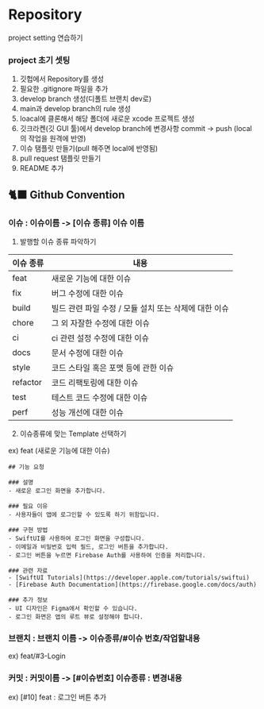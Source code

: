 # Repository
project setting 연습하기

### project 초기 셋팅

1. 깃헙에서 Repository를 생성
2. 필요한 .gitignore 파일을 추가
3. develop branch 생성(디폴트 브랜치 dev로)
4. main과 develop branch의 rule 생성
5. loacal에 클론해서 해당 폴더에 새로운 xcode 프로젝트 생성
6. 깃크라켄(깃 GUI 툴)에서 develop branch에 변경사항 commit -> push (local의 작업을 원격에 반영)
7. 이슈 탬플릿 만들기(pull 해주면 local에 반영됨)
8. pull request 탬플릿 만들기 
9. README 추가
    
## 🐈‍⬛ Github Convention

### 이슈 : 이슈이름 -> [이슈 종류] 이슈 이름 

1.  발행할 이슈 종류 파악하기
   <table>
  <thead>
    <tr>
      <th>이슈 종류</th>
      <th>내용</th>
    </tr>
  </thead>
  <tbody>
    <tr>
      <td>feat</td>
      <td>새로운 기능에 대한 이슈</td>
    </tr>
    <tr>
      <td>fix</td>
      <td>버그 수정에 대한 이슈</td>
    </tr>
    <tr>
      <td>build</td>
      <td>빌드 관련 파일 수정 / 모듈 설치 또는 삭제에 대한 이슈</td>
    </tr>
    <tr>
      <td>chore</td>
      <td>그 외 자잘한 수정에 대한 이슈</td>
    </tr>
    <tr>
      <td>ci</td>
      <td>ci 관련 설정 수정에 대한 이슈</td>
    </tr>
    <tr>
      <td>docs</td>
      <td>문서 수정에 대한 이슈</td>
    </tr>
    <tr>
      <td>style</td>
      <td>코드 스타일 혹은 포맷 등에 관한 이슈</td>
    </tr>
    <tr>
      <td>refactor</td>
      <td>코드 리팩토링에 대한 이슈</td>
    </tr>
    <tr>
      <td>test</td>
      <td>테스트 코드 수정에 대한 이슈</td>
    </tr>
    <tr>
      <td>perf</td>
      <td>성능 개선에 대한 이슈</td>
    </tr>
  </tbody>
</table>

2. 이슈종류에 맞는 Template 선택하기

ex) feat (새로운 기능에 대한 이슈) 
```
## 기능 요청

### 설명
- 새로운 로그인 화면을 추가합니다.

### 필요 이유
- 사용자들이 앱에 로그인할 수 있도록 하기 위함입니다.

### 구현 방법
- SwiftUI를 사용하여 로그인 화면을 구성합니다.
- 이메일과 비밀번호 입력 필드, 로그인 버튼을 추가합니다.
- 로그인 버튼을 누르면 Firebase Auth를 사용하여 인증을 처리합니다.

### 관련 자료
- [SwiftUI Tutorials](https://developer.apple.com/tutorials/swiftui)
- [Firebase Auth Documentation](https://firebase.google.com/docs/auth)

### 추가 정보
- UI 디자인은 Figma에서 확인할 수 있습니다.
- 로그인 화면은 앱의 루트 뷰로 설정해야 합니다.
```

### 브랜치 : 브랜치 이름 -> 이슈종류/#이슈 번호/작업할내용
ex) feat/#3-Login


### 커밋 : 커밋이름 -> [#이슈번호] 이슈종류 : 변경내용 
ex) [#10] feat : 로그인 버튼 추가 

